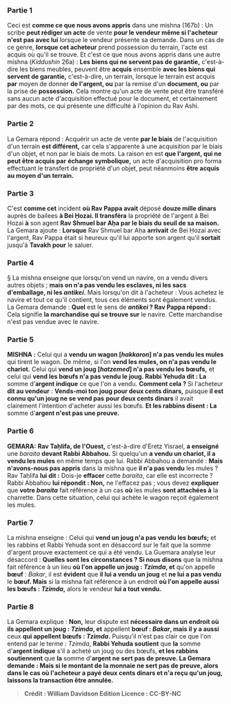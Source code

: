 
### Partie 1
Ceci est <b>comme ce que nous avons appris</b> dans une mishna (167b) : Un scribe <b>peut rédiger un acte</b> de vente <b>pour le vendeur même si l'acheteur n'est pas avec lui</b> lorsque le vendeur présente sa demande. Dans un cas de ce genre, <b>lorsque cet acheteur</b> prend possession du terrain, l'acte est acquis où qu'il se trouve. Et c'est ce que nous avons appris</b> dans une autre mishna (<i>Kiddushin</i> 26a) : <b>Les biens qui ne servent pas de garantie,</b> c'est-à-dire les biens meubles, peuvent être <b>acquis</b> ensemble <b>avec les biens qui servent de garantie,</b> c'est-à-dire, un terrain, lorsque le terrain est acquis <b>par</b> moyen de donner <b>de l'argent, ou</b> par la remise d'un <b>document, ou</b> par la prise de <b>possession.</b> Cela montre qu'un acte de vente peut être transféré sans aucun acte d'acquisition effectué pour le document, et certainement par des mots, ce qui présente une difficulté à l'opinion du Rav Ashi.

### Partie 2
La Gemara répond : Acquérir un acte de vente <b>par le biais</b> de l'acquisition d'un terrain <b>est différent,</b> car cela s'apparente à une acquisition par le biais d'un objet, et non par le biais de mots. La raison en est <b>que l'argent, qui ne peut être acquis par</b> <b>échange symbolique,</b> un acte d'acquisition pro forma effectuant le transfert de propriété d'un objet, peut néanmoins <b>être acquis au moyen d'un terrain.</b>

### Partie 3
C'est <b>comme cet</b> incident <b>où Rav Pappa avait</b> déposé <b>douze mille dinars</b> auprès de bailees <b>à Bei Ḥozai. Il transféra</b> la propriété de l'argent à Bei Ḥozai <b>à</b> son agent <b>Rav Shmuel bar Aḥa par le biais du seuil de sa maison.</b> La Gemara ajoute : <b>Lorsque</b> Rav Shmuel bar Aḥa <b>arrivait</b> de Bei Ḥozai avec l'argent, Rav Pappa était si heureux qu'il lui apporte son argent qu'il <b>sortait</b> jusqu'à <b>Tavakh pour</b> le saluer.</b>

### Partie 4
§ La mishna enseigne que lorsqu'on vend un navire, on a vendu divers autres objets ; <b>mais on n'a pas vendu les esclaves, ni les sacs d'emballage, ni les <i>antikei</i>.</b> Mais lorsqu'on dit à l'acheteur : Vous achetez le navire et tout ce qu'il contient, tous ces éléments sont également vendus. La Gemara demande : <b>Quel</b> est le sens de <b><i>antikei</i> ? Rav Pappa répond :</b> Cela signifie <b>la marchandise qui se trouve sur</b> le navire. Cette marchandise n'est pas vendue avec le navire.

### Partie 5
<strong>MISHNA :</strong> Celui qui a <b>vendu un wagon [<i>hakkaron</i>] n'a pas vendu les mules</b> qui tirent le wagon. De même, si l'on <b>vend les mules, on n'a pas vendu le chariot.</b> Celui qui <b>vend un joug [<i>hatzemed</i>] n'a pas vendu les bœufs,</b> et celui qui <b>vend les bœufs n'a pas vendu le joug. Rabbi Yehuda dit : La</b> somme d'<b>argent indique</b> ce que l'on a vendu. <b>Comment cela ? </b> Si l'acheteur <b>dit au vendeur</b> : <b>Vends-moi ton joug pour deux cents dinars,</b> puisque <b>il est connu qu'un joug ne se vend pas</b> <b>pour deux cents dinars</b> il avait clairement l'intention d'acheter aussi les bœufs. <b>Et les rabbins disent : La</b> somme d'<b>argent n'est pas une preuve.</b>

### Partie 6
<strong>GEMARA:</strong> <b>Rav Taḥlifa, de l'Ouest,</b> c'est-à-dire d'Eretz Yisrael, <b>a enseigné</b> une <i>baraita</i> <b>devant Rabbi Abbahou.</b> Si quelqu'un <b>a vendu un chariot, il a vendu les mules</b> en même temps que lui. Rabbi Abbahou a demandé : <b>Mais n'avons-nous pas appris</b> dans la mishna que <b>il n'a pas vendu</b> les mules ? Rav Taḥlifa <b>lui dit :</b> Dois-je <b>effacer</b> cette <i>baraita</i>, car elle est incorrecte ? Rabbi Abbahou <b>lui répondit : Non,</b> ne l'effacez pas ; vous devez <b>expliquer</b> que <b>votre <i>baraita</i></b> fait référence à un cas <b>où</b> les mules <b>sont attachées à</b> la charrette. Dans cette situation, celui qui achète le wagon reçoit également les mules.

### Partie 7
La mishna enseigne : Celui qui <b>vend un joug n'a pas vendu les bœufs;</b> et les rabbins et Rabbi Yehuda sont en désaccord sur le fait que la somme d'argent prouve exactement ce qui a été vendu. La Guemara analyse leur désaccord : <b>Quelles sont les circonstances ? Si nous disons</b> que la mishna fait référence à un lieu <b>où l'on appelle un joug : <i>Tzimda</i>, et</b> qu'on appelle <b>bœuf</b> : <i>Bakar</i>,</b> il est <b>évident</b> que <b>il lui a vendu un joug</b> et <b>ne lui a pas vendu</b> le <b>bœuf. Mais</b> si la mishna fait référence à un endroit <b>où l'on appelle aussi les bœufs : <i>Tzimda</i>,</b> alors le vendeur <b>lui a tout vendu.</b>

### Partie 8
La Gemara explique : <b>Non,</b> leur dispute est <b>nécessaire dans un endroit où ils appellent un joug : <i>Tzimda</i>, et</b> appellent <b>bœuf : <i>Bakar</i>, mais il y a aussi</b> ceux <b>qui appellent bœufs : <i>Tzimda</i>.</b> Puisqu'il n'est pas clair ce que l'on entend par le terme : <i>Tzimda</i>, <b>Rabbi Yehuda soutient</b> que <b>la</b> somme d'<b>argent indique</b> s'il a acheté un joug ou des bœufs, <b>et les rabbins soutiennent</b> que <b>la</b> somme d'<b>argent ne sert pas de <b>preuve.</b> La Gemara demande : <b>Mais si le</b> montant de la <b>monnaie ne sert pas</b> de <b>preuve,</b> alors dans le cas où l'acheteur a payé deux cents dinars et n'a reçu qu'un joug, <b>laissons</b> la <b>transaction être annulée.</b>

>Crédit : William Davidson Edition
>Licence : CC-BY-NC